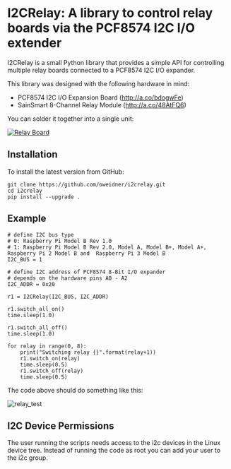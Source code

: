 # I2CRelay: A library to control relay boards via the PCF8574 I2C I/O extender

I2CRelay is a small Python library that provides a simple API for controlling
multiple relay boards connected to a PCF8574 I2C I/O expander.

This library was designed with the following hardware in mind:

- PCF8574 I2C I/O Expansion Board (http://a.co/bdogwFe)
- SainSmart 8-Channel Relay Module (http://a.co/48AtFQ6)

You can solder it together into a single unit:

[![Relay Board](https://raw.githubusercontent.com/oweidner/i2crelay/media/img/relay_small.jpeg)](https://raw.githubusercontent.com/oweidner/i2crelay/media/img/relay_fullsize.jpg)

## Installation

To install the latest version from GitHub:

    git clone https://github.com/oweidner/i2crelay.git
    cd i2crelay
    pip install --upgrade .

## Example

    # define I2C bus type
    # 0: Raspberry Pi Model B Rev 1.0
    # 1: Raspberry Pi Model B Rev 2.0, Model A, Model B+, Model A+, Raspberry Pi 2 Model B and  Raspberry Pi 3 Model B
    I2C_BUS = 1

    # define I2C address of PCF8574 8-Bit I/O expander
    # depends on the hardware pins A0 - A2
    I2C_ADDR = 0x20

    r1 = I2CRelay(I2C_BUS, I2C_ADDR)

    r1.switch_all_on()
    time.sleep(1.0)

    r1.switch_all_off()
    time.sleep(1.0)

    for relay in range(0, 8):
        print("Switching relay {}".format(relay+1))
        r1.switch_on(relay)
        time.sleep(0.5)
        r1.switch_off(relay)
        time.sleep(0.5)

The code above should do something like this:

![relay_test](https://raw.githubusercontent.com/oweidner/i2crelay/media/vid/relay_test.gif)

## I2C Device Permissions

The user running the scripts needs access to the i2c devices in the Linux
device tree. Instead of running the code as root you can add your user to the
i2c group.
